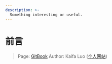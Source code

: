 ```yaml
---
description: >-
  Something interesting or useful.
---
```


# 前言

> Page: [GitBook](https://kfluo.gitbook.io/phyiscs/) 
> Author: Kaifa Luo ([个人网站](https://kaifaluo.github.io))
